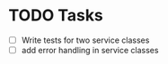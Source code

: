 <h1>TODO Tasks</h1>

- [ ] Write tests for two service classes
- [ ] add error handling in service classes